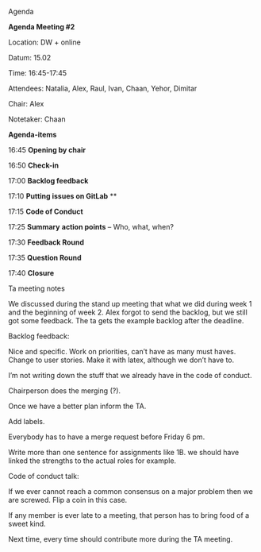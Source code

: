 ﻿Agenda


**Agenda Meeting #2**

Location: 		DW + online

Datum: 		15.02

Time: 			16:45-17:45

Attendees:		Natalia, Alex, Raul, Ivan, Chaan, Yehor, Dimitar

Chair: 			Alex

Notetaker:		Chaan



**Agenda-items** 

16:45				**Opening by chair**

16:50				**Check-in**

17:00				**Backlog feedback**

17:10				**Putting issues on GitLab**
**


17:15				**Code of Conduct**

17:25				**Summary** **action points** – Who, what, when?

17:30				**Feedback Round**

17:35				**Question Round**

17:40				**Closure**













Ta meeting notes



We discussed during the stand up meeting that what we did during week 1 and the beginning of week 2. Alex forgot to send the backlog, but we still got some feedback. The ta gets the example backlog after the deadline. 

Backlog feedback:

Nice and specific. Work on priorities, can’t have as many must haves. Change to user stories. Make it with latex, although we don’t have to. 

I’m not writing down the stuff that we already have in the code of conduct.

Chairperson does the merging (?).

Once we have a better plan inform the TA.

Add labels.

Everybody has to have a merge request before Friday 6 pm.

Write more than one sentence for assignments like 1B. we should have linked the strengths to the actual roles for example. 

Code of conduct talk:

If we ever cannot reach a common consensus on a major problem then we are screwed. Flip a coin in this case. 

If any member is ever late to a meeting, that person has to bring food of a sweet kind. 

Next time, every time should contribute more during the TA meeting. 

